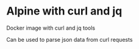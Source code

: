 # Alpine with curl and jq

Docker image with curl and jq tools

Can be used to parse json data from curl requests
